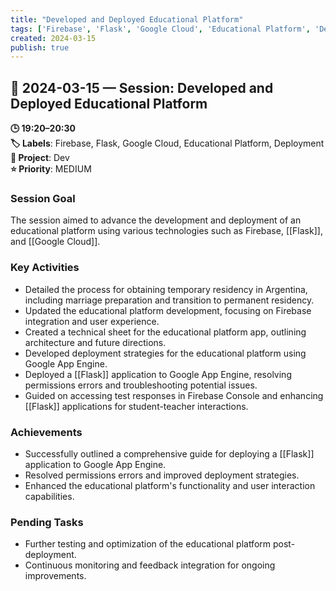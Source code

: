 ```yaml
---
title: "Developed and Deployed Educational Platform"
tags: ['Firebase', 'Flask', 'Google Cloud', 'Educational Platform', 'Deployment']
created: 2024-03-15
publish: true
---
```


## 📅 2024-03-15 — Session: Developed and Deployed Educational Platform

**🕒 19:20–20:30**  
**🏷️ Labels**: Firebase, Flask, Google Cloud, Educational Platform, Deployment  
**📂 Project**: Dev  
**⭐ Priority**: MEDIUM  


### Session Goal
The session aimed to advance the development and deployment of an educational platform using various technologies such as Firebase, [[Flask]], and [[Google Cloud]].

### Key Activities
- Detailed the process for obtaining temporary residency in Argentina, including marriage preparation and transition to permanent residency.
- Updated the educational platform development, focusing on Firebase integration and user experience.
- Created a technical sheet for the educational platform app, outlining architecture and future directions.
- Developed deployment strategies for the educational platform using Google App Engine.
- Deployed a [[Flask]] application to Google App Engine, resolving permissions errors and troubleshooting potential issues.
- Guided on accessing test responses in Firebase Console and enhancing [[Flask]] applications for student-teacher interactions.

### Achievements
- Successfully outlined a comprehensive guide for deploying a [[Flask]] application to Google App Engine.
- Resolved permissions errors and improved deployment strategies.
- Enhanced the educational platform's functionality and user interaction capabilities.

### Pending Tasks
- Further testing and optimization of the educational platform post-deployment.
- Continuous monitoring and feedback integration for ongoing improvements.
